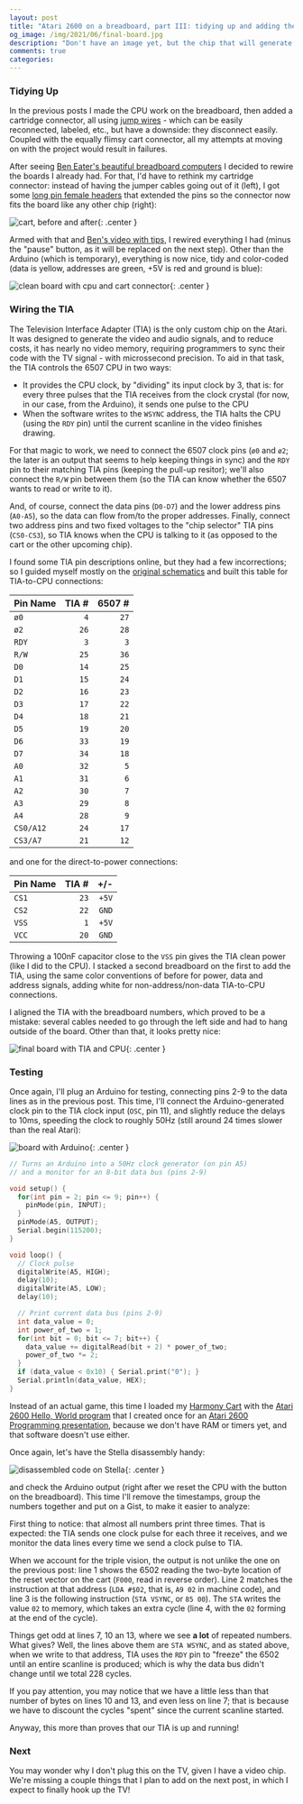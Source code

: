 ```yaml
---
layout: post
title: "Atari 2600 on a breadboard, part III: tidying up and adding the TIA (video chip)"
og_image: /img/2021/06/final-board.jpg
description: "Don't have an image yet, but the chip that will generate it is up and running."
comments: true
categories:
---
```


### Tidying Up

In the previous posts I made the CPU work on the breadboard, then added a cartridge connector, all using [jump wires](https://en.wikipedia.org/wiki/Jump_wire) - which can be easily reconnected, labeled, etc., but have a downside: they disconnect easily. Coupled with the equally flimsy cart connector, all my attempts at moving on with the project would result in failures.

After seeing [Ben Eater's beautiful breadboard computers](https://eater.net/) I decided to rewire the boards I already had. For that, I'd have to rethink my cartridge connector: instead of having the jumper cables going out of it (left), I got some [long pin female headers](https://www.creatroninc.com/product/feather-stackable-header-set/) that extended the pins so the connector now fits the board like any other chip (right):

![cart, before and after](/img/2021/06/before-and-after-cart.jpg){: .center }

<!--more-->

Armed with that and [Ben's video with tips](https://www.youtube.com/watch?v=PE-_rJqvDhQ), I rewired everything I had (minus the "pause" button, as it will be replaced on the next step). Other than the Arduino (which is temporary), everything is now nice, tidy and color-coded (data is yellow, addresses are green, +5V is red and ground is blue):

![clean board with cpu and cart connector](/img/2021/06/cleaner-board-with-cpu-and-cart.jpg){: .center }

### Wiring the TIA

The Television Interface Adapter (TIA) is the only custom chip on the Atari. It was designed to generate the video and audio signals, and to reduce costs, it has nearly no video memory, requiring programmers to sync their code with the TV signal - with microssecond precision. To aid in that task, the TIA controls the 6507 CPU in two ways:

- It provides the CPU clock, by "dividing" its input clock by 3, that is: for every three pulses that the TIA receives from the clock crystal (for now, in our case, from the Arduino), it sends one pulse to the CPU
- When the software writes to the `WSYNC` address, the TIA halts the CPU (using the `RDY` pin) until the current scanline in the video finishes drawing.

For that magic to work, we need to connect the 6507 clock pins (`ø0` and `ø2`; the later is an output that seems to help keeping things in sync) and the `RDY` pin to their matching TIA pins (keeping the pull-up resitor); we'll also connect the `R/W` pin between them (so the TIA can know whether the 6507 wants to read or write to it).

And, of course, connect the data pins (`D0-D7`) and the lower address pins (`A0-A5`), so the data can flow from/to the proper addresses. Finally, connect two address pins and two fixed voltages to the "chip selector" TIA pins (`CS0-CS3`), so TIA knows when the CPU is talking to it (as opposed to the cart or the other upcoming chip).

I found some TIA pin descriptions online, but they had a few incorrections; so I guided myself mostly on the [original schematics](/img/2021/06/schematics.jpg) and built this table for TIA-to-CPU connections:

| Pin Name | TIA # | 6507 # |
|--|--:|--:|
| `ø0`  | `4`  | `27` |
| `ø2`  | `26` | `28` |
| `RDY` | `3`  | `3`  |
| `R/W` | `25` | `36` |
| `D0`  | `14` | `25` |
| `D1`  | `15` | `24` |
| `D2`  | `16` | `23` |
| `D3`  | `17` | `22` |
| `D4`  | `18` | `21` |
| `D5`  | `19` | `20` |
| `D6`  | `33` | `19` |
| `D7`  | `34` | `18` |
| `A0`  | `32` | `5` |
| `A1`  | `31` | `6` |
| `A2`  | `30` | `7` |
| `A3`  | `29` | `8` |
| `A4`  | `28` | `9` |
| `CS0/A12`  | `24` | `17` |
| `CS3/A7`  | `21` | `12` |

and one for the direct-to-power connections:

| Pin Name | TIA # | +/- |
|--|--:|--:|
| `CS1`  | `23` | `+5V` |
| `CS2`  | `22` | `GND` |
| `VSS`  | `1` | `+5V` |
| `VCC`  | `20` | `GND` |

Throwing a 100nF capacitor close to the `VSS` pin gives the TIA clean power (like I did to the CPU). I stacked a second breadboard on the first to add the TIA, using the same color conventions of before for power, data and address signals, adding white for non-address/non-data TIA-to-CPU connections.

I aligned the TIA with the breadboard numbers, which proved to be a mistake: several cables needed to go through the left side and had to hang outside of the board. Other than that, it looks pretty nice:

![final board with TIA and CPU](/img/2021/06/final-board.jpg){: .center }

### Testing

Once again, I'll plug an Arduino for testing, connecting pins 2-9 to the data lines as in the previous post. This time, I'll connect the Arduino-generated clock pin to the TIA clock input (`OSC`, pin 11), and slightly reduce the delays to 10ms, speeding the clock to roughly 50Hz (still around 24 times slower than the real Atari):

![board with Arduino](/img/2021/06/board-with-arduino.jpg){: .center }

```c
// Turns an Arduino into a 50Hz clock generator (on pin A5)
// and a monitor for an 8-bit data bus (pins 2-9)

void setup() {
  for(int pin = 2; pin <= 9; pin++) {
    pinMode(pin, INPUT);
  }
  pinMode(A5, OUTPUT);
  Serial.begin(115200);
}

void loop() {
  // Clock pulse
  digitalWrite(A5, HIGH);
  delay(10);
  digitalWrite(A5, LOW);
  delay(10);

  // Print current data bus (pins 2-9)
  int data_value = 0;
  int power_of_two = 1;
  for(int bit = 0; bit <= 7; bit++) {
    data_value += digitalRead(bit + 2) * power_of_two;
    power_of_two *= 2;
  }
  if (data_value < 0x10) { Serial.print("0"); }
  Serial.println(data_value, HEX);
}
```

Instead of an actual game, this time I loaded my [Harmony Cart](https://harmony.atariage.com/Site/Harmony.html) with the [Atari 2600 Hello, World program](https://gist.github.com/chesterbr/5864935) that I created once for an [Atari 2600 Programming presentation](https://www.slideshare.net/chesterbr/atari-2600programming), because we don't have RAM or timers yet, and that software doesn't use either.

Once again, let's have the Stella disassembly handy:

![disassembled code on Stella](/img/2021/06/stella.png){: .center }

and check the Arduino output (right after we reset the CPU with the button on the breadboard). This time I'll remove the timestamps, group the numbers together and put on a Gist, to make it easier to analyze:

<script src="https://gist.github.com/chesterbr/c3437955a94548593073cf92841fea41.js"></script>

First thing to notice: that almost all numbers print three times. That is expected: the TIA sends one clock pulse for each three it receives, and we monitor the data lines every time we send a clock pulse to TIA.

When we account for the triple vision, the output is not unlike the one on the previous post: line 1 shows the 6502 reading the two-byte location of the reset vector on the cart (`F000`, read in reverse order). Line 2 matches the instruction at that address (`LDA #$02`, that is, `A9 02` in machine code), and line 3 is the following instruction (`STA VSYNC`, or `85 00`). The `STA` writes the value `02` to memory, which takes an extra cycle (line 4, with the `02` forming at the end of the cycle).

Things get odd at lines 7, 10 an 13, where we see **a lot** of repeated numbers. What gives? Well, the lines above them are `STA WSYNC`, and as stated above, when we write to that address, TIA uses the `RDY` pin to "freeze" the 6502 until an entire scanline is produced; which is why the data bus didn't change until we total 228 cycles.

If you pay attention, you may notice that we have a little less than that number of bytes on lines 10 and 13, and even less on line 7; that is because we have to discount the cycles "spent" since the current scanline started.

Anyway, this more than proves that our TIA is up and running!

### Next

You may wonder why I don't plug this on the TV, given I have a video chip. We're missing a couple things that I plan to add on the next post, in which I expect to finally hook up the TV!
